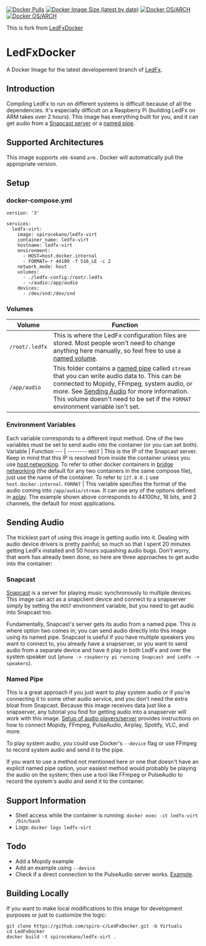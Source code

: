 [![Docker Pulls](https://img.shields.io/docker/pulls/spirocekano/ledfx-virt?logo=docker&style=flat-square)](https://hub.docker.com/r/spirocekano/ledfx-virt)
[![Docker Image Size (latest by date)](https://img.shields.io/docker/image-size/spirocekano/ledfx-virt?logo=docker&style=flat-square)](https://hub.docker.com/r/spirocekano/ledfx-virt)
[![Docker OS/ARCH](https://img.shields.io/badge/linux%2Famd64-yes-green)](https://hub.docker.com/r/spirocekano/ledfx-virt/tags)
[![Docker OS/ARCH](https://img.shields.io/badge/linux%2Farmv7-yes-green)](https://hub.docker.com/r/spirocekano/ledfx-virt/tags)


This is fork from [LedFxDocker](https://github.com/ShiromMakkad/LedFxDocker)

# LedFxDocker
A Docker Image for the latest developement branch of [LedFx](https://github.com/LedFx/LedFx.git). 

## Introduction
Compiling LedFx to run on different systems is difficult because of all the dependencies. It's especially difficult on a Raspberry Pi (building LedFx on ARM takes over 2 hours). This image has everything built for you, and it can get audio from a [Snapcast server](https://github.com/badaix/snapcast) or a [named pipe](https://www.linuxjournal.com/article/2156).

## Supported Architectures
This image supports `x86-64`and `arm` . Docker will automatically pull the appropriate version. 

## Setup
### docker-compose.yml
```
version: '3'

services:
  ledfx-virt:
    image: spirocekano/ledfx-virt
    container_name: ledfx-virt
    hostname: ledfx-virt
    environment: 
      - HOST=host.docker.internal
      - FORMAT=-r 44100 -f S16_LE -c 2
    network_mode: host
    volumes:
      - ./ledfx-config:/root/.ledfx
      - ~/audio:/app/audio
    devices:
      - /dev/snd:/dev/snd
```
### Volumes
Volume | Function 
--- | -------- 
`/root/.ledfx` | This is where the LedFx configuration files are stored. Most people won't need to change anything here manually, so feel free to use a [named volume](https://stackoverflow.com/questions/43248988/how-do-named-volumes-work-in-docker).
`/app/audio` | This folder contains a [named pipe](https://www.linuxjournal.com/article/2156) called `stream` that you can write audio data to. This can be connected to Mopidy, FFmpeg, system audio, or more. See [Sending Audio](#sending-audio) for more information. This volume doesn't need to be set if the `FORMAT` environment variable isn't set. 

### Environment Variables
Each variable corresponds to a different input method. One of the two variables must be set to send audio into the container (or you can set both). 
Variable | Function
--- | --------
`HOST` | This is the IP of the Snapcast server. Keep in mind that this IP is resolved from inside the container unless you use [host networking](https://docs.docker.com/network/host/). To refer to other docker containers in [bridge networking](https://docs.docker.com/network/bridge/) (the default for any two containers in the same compose file), just use the name of the container. To refer to `127.0.0.1` use `host.docker.internal`. 
`FORMAT` | This variable specifies the format of the audio coming into `/app/audio/stream`. It can use any of the options defined in [aplay](https://linux.die.net/man/1/aplay). The example shown above corresponds to 44100hz, 16 bits, and 2 channels, the default for most applications. 

## Sending Audio

The trickiest part of using this image is getting audio into it. Dealing with audio device drivers is pretty painful; so much so that I spent 20 minutes getting LedFx installed and 50 hours squashing audio bugs. Don't worry, that work has already been done, so here are three approaches to get audio into the container:

### Snapcast

[Snapcast](https://github.com/badaix/snapcast) is a server for playing music synchronously to multiple devices. This image can act as a snapclient device and connect to a snapserver simply by setting the `HOST` environment variable, but you need to get audio into Snapcast too. 

Fundamentally, Snapcast's server gets its audio from a named pipe. This is where option two comes in; you can send audio directly into this image using its named pipe. Snapcast is useful if you have multiple speakers you want to connect to, you already have a snapserver, or you want to send audio from a separate device and have it play in both LedFx and over the system speaker out (`phone -> raspberry pi running Snapcast and LedFx -> speakers`). 

### Named Pipe

This is a great approach if you just want to play system audio or if you're connecting it to some other audio service, and you don't need the extra bloat from Snapcast. Because this image receives data just like a snapserver, any tutorial you find for getting audio into a snapserver will work with this image. [Setup of audio players/server](https://github.com/badaix/snapcast/blob/master/doc/player_setup.md) provides instructions on how to connect Mopidy, FFmpeg, PulseAudio, Airplay, Spotify, VLC, and more. 

To play system audio, you could use Docker's `--device` flag or use FFmpeg to record system audio and send it to the pipe. 

If you want to use a method not mentioned here or one that doesn't have an explicit named pipe option, your easiest method would probably be playing the audio on the system; then use a tool like FFmpeg or PulseAudio to record the system's audio and send it to the container. 


## Support Information
- Shell access while the container is running: `docker exec -it ledfx-virt /bin/bash`
- Logs: `docker logs ledfx-virt`

## Todo
- Add a Mopidy example
- Add an example using `--device`
- Check if a direct connection to the PulseAudio server works. [Example](https://github.com/balenablocks/audio#sendreceive-audio). 

## Building Locally

If you want to make local modifications to this image for development purposes or just to customize the logic:
```
git clone https://github.com/spiro-c/LedFxDocker.git -b Virtuals
cd LedFxDocker
docker build -t spirocekano/ledfx-virt .
```
 
